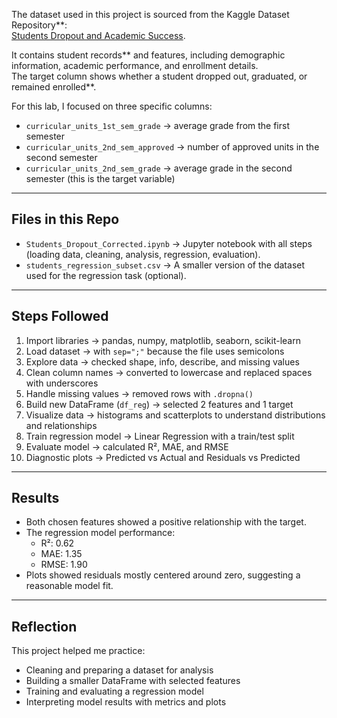 The dataset used in this project is sourced from the Kaggle Dataset Repository**:  
[Students Dropout and Academic Success](https://www.kaggle.com/datasets/mahwiz/students-dropout-and-academic-success-dataset).  

It contains student records** and features, including demographic information, academic performance, and enrollment details.  
The target column shows whether a student dropped out, graduated, or remained enrolled**.  

For this lab, I focused on three specific columns:  
- `curricular_units_1st_sem_grade` → average grade from the first semester  
- `curricular_units_2nd_sem_approved` → number of approved units in the second semester  
- `curricular_units_2nd_sem_grade` → average grade in the second semester (this is the target variable)  

---

##  Files in this Repo
- `Students_Dropout_Corrected.ipynb` → Jupyter notebook with all steps (loading data, cleaning, analysis, regression, evaluation).  
- `students_regression_subset.csv` → A smaller version of the dataset used for the regression task (optional).  

---

##  Steps Followed
1. Import libraries → pandas, numpy, matplotlib, seaborn, scikit-learn  
2. Load dataset → with `sep=";"` because the file uses semicolons  
3. Explore data → checked shape, info, describe, and missing values  
4. Clean column names → converted to lowercase and replaced spaces with underscores  
5. Handle missing values → removed rows with `.dropna()`  
6. Build new DataFrame (`df_reg`) → selected 2 features and 1 target  
7. Visualize data → histograms and scatterplots to understand distributions and relationships  
8. Train regression model → Linear Regression with a train/test split  
9. Evaluate model → calculated R², MAE, and RMSE 
10. Diagnostic plots → Predicted vs Actual and Residuals vs Predicted  

---

## Results
- Both chosen features showed a positive relationship with the target.  
- The regression model performance:  
  - R²: 0.62  
  - MAE: 1.35  
  - RMSE: 1.90  
- Plots showed residuals mostly centered around zero, suggesting a reasonable model fit.  

---

## Reflection
This project helped me practice:  
- Cleaning and preparing a dataset for analysis  
- Building a smaller DataFrame with selected features  
- Training and evaluating a regression model  
- Interpreting model results with metrics and plots  
